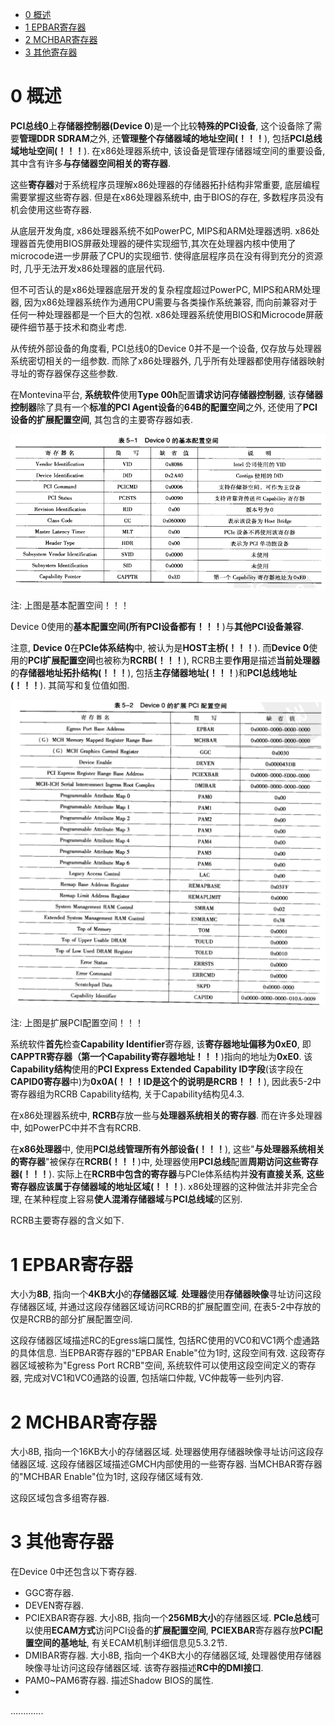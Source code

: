 
<!-- @import "[TOC]" {cmd="toc" depthFrom=1 depthTo=6 orderedList=false} -->

<!-- code_chunk_output -->

* [0 概述](#0-概述)
* [1 EPBAR寄存器](#1-epbar寄存器)
* [2 MCHBAR寄存器](#2-mchbar寄存器)
* [3 其他寄存器](#3-其他寄存器)

<!-- /code_chunk_output -->

# 0 概述

**PCI总线0**上**存储器控制器(Device 0**)是一个比较**特殊的PCI设备**, 这个设备除了需要**管理DDR SDRAM**之外, 还**管理整个存储器域的地址空间(！！！**), 包括**PCI总线域地址空间(！！！**). 在x86处理器系统中, 该设备是管理存储器域空间的重要设备, 其中含有许多**与存储器空间相关的寄存器**.

这些**寄存器**对于系统程序员理解x86处理器的存储器拓扑结构非常重要, 底层编程需要掌握这些寄存器. 但是在x86处理器系统中, 由于BIOS的存在, 多数程序员没有机会使用这些寄存器.

从底层开发角度, x86处理器系统不如PowerPC, MIPS和ARM处理器透明. x86处理器首先使用BIOS屏蔽处理器的硬件实现细节,其次在处理器内核中使用了microcode进一步屏蔽了CPU的实现细节. 使得底层程序员在没有得到充分的资源时, 几乎无法开发x86处理器的底层代码.

但不可否认的是x86处理器底层开发的复杂程度超过PowerPC, MIPS和ARM处理器, 因为x86处理器系统作为通用CPU需要与各类操作系统兼容, 而向前兼容对于任何一种处理器都是一个巨大的包袱. x86处理器系统使用BIOS和Microcode屏蔽硬件细节基于技术和商业考虑.

从传统外部设备的角度看, PCI总线0的Device 0并不是一个设备, 仅存放与处理器系统密切相关的一组参数. 而除了x86处理器外, 几乎所有处理器都使用存储器映射寻址的寄存器保存这些参数.

在Montevina平台, **系统软件**使用**Type 00h**配置**请求访问存储器控制器**, 该**存储器控制器**除了具有一个**标准的PCI Agent设备**的**64B的配置空间**之外, 还使用了**PCI设备的扩展配置空间**, 其包含的主要寄存器如表.

![config](./images/2.png)

注: 上图是基本配置空间！！！

Device 0使用的**基本配置空间(所有PCI设备都有！！！**)与**其他PCI设备兼容**.

注意, **Device 0**在**PCIe体系结构**中, 被认为是**HOST主桥(！！！**). 而**Device 0**使用的**PCI扩展配置空间**也被称为**RCRB(！！！**), RCRB主要**作用**是描述**当前处理器**的**存储器地址拓扑结构(！！！**), 包括**主存储器地址(！！！**)和**PCI总线地址(！！！**). 其简写和复位值如图.

![config](./images/3.png)

注: 上图是扩展PCI配置空间！！！

系统软件**首先**检查**Capability Identifier**寄存器, 该**寄存器地址偏移为0xE0**, 即**CAPPTR寄存器（第一个Capability寄存器地址！！！**)指向的地址为**0xE0**. 该**Capability结构**使用的**PCI Express Extended Capability ID字段**(该字段在**CAPID0寄存器**中)为**0x0A(！！！ID是这个的说明是RCRB！！！**), 因此表5-2中寄存器组为RCRB Capability结构, 关于Capability结构见4.3.

在x86处理器系统中, **RCRB**存放一些与**处理器系统相关的寄存器**. 而在许多处理器中, 如PowerPC中并不含有RCRB.

在**x86处理器**中, 使用**PCI总线管理所有外部设备(！！！**), 这些"**与处理器系统相关的寄存器**"被保存在**RCRB(！！！**)中, 处理器使用**PCI总线**配置**周期访问这些寄存器(！！！**). 实际上在**RCRB中包含的寄存器**与PCIe体系结构并**没有直接关系**, **这些寄存器应该属于存储器域的地址区域(！！！**). x86处理器的这种做法并非完全合理, 在某种程度上容易**使人混淆存储器域**与**PCI总线域**的区别.

RCRB主要寄存器的含义如下.

# 1 EPBAR寄存器

大小为**8B**, 指向一个**4KB大小**的**存储器区域**. **处理器**使用**存储器映像**寻址访问这段存储器区域, 并通过这段存储器区域访问RCRB的扩展配置空间, 在表5-2中存放的仅是RCRB的部分扩展配置空间.

这段存储器区域描述RC的Egress端口属性, 包括RC使用的VC0和VC1两个虚通路的具体信息. 当EPBAR寄存器的"EPBAR Enable"位为1时, 这段空间有效. 这段寄存器区域被称为"Egress Port RCRB"空间, 系统软件可以使用这段空间定义的寄存器, 完成对VC1和VC0通路的设置, 包括端口仲裁, VC仲裁等一些列内容.

# 2 MCHBAR寄存器

大小8B, 指向一个16KB大小的存储器区域. 处理器使用存储器映像寻址访问这段存储器区域. 这段存储器区域描述GMCH内部使用的一些寄存器. 当MCHBAR寄存器的"MCHBAR Enable"位为1时, 这段存储区域有效.

这段区域包含多组寄存器.

# 3 其他寄存器

在Device 0中还包含以下寄存器.

- GGC寄存器.
- DEVEN寄存器.
- PCIEXBAR寄存器. 大小8B, 指向一个**256MB大小**的存储器区域. **PCIe总线**可以使用**ECAM方式**访问PCI设备的**扩展配置空间**, **PCIEXBAR**寄存器存放**PCI配置空间的基地址**, 有关ECAM机制详细信息见5.3.2节.
- DMIBAR寄存器. 大小8B, 指向一个4KB大小的存储器区域, 处理器使用存储器映像寻址访问这段存储器区域. 该寄存器描述**RC中的DMI接口**.
- PAM0\~PAM6寄存器. 描述Shadow BIOS的属性.
- 
.............